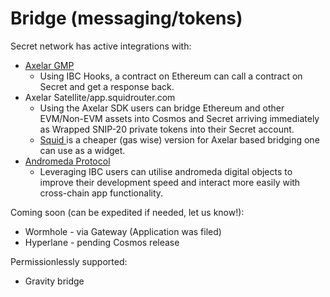 # Bridge (messaging/tokens)

Secret network has active integrations with:

* [Axelar GMP](https://docs.axelar.dev/dev/general-message-passing/overview)
  * Using IBC Hooks, a contract on Ethereum can call a contract on Secret and get a response back.
* Axelar Satellite/app.squidrouter.com
  * Using the Axelar SDK users can bridge Ethereum and other EVM/Non-EVM assets into Cosmos and Secret arriving immediately as Wrapped SNIP-20 private tokens into their Secret account.
  * [Squid ](https://app.squidrouter.com)is a cheaper (gas wise) version for Axelar based bridging one can use as a widget.&#x20;
* [Andromeda Protocol](https://andromedaprotocol.io/)
  * Leveraging IBC users can utilise andromeda digital objects to improve their development speed and interact more easily with cross-chain app functionality.

Coming soon (can be expedited if needed, let us know!):

* Wormhole - via Gateway (Application was filed)
* Hyperlane - pending Cosmos release

Permissionlessly supported:

* Gravity bridge
